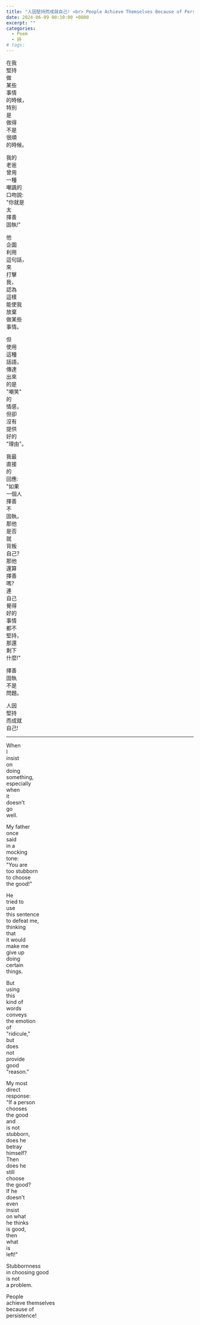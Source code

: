 ```yaml
---
title: "人因堅持而成就自己! <br> People Achieve Themselves Because of Persistence!"
date: 2024-06-09 00:10:00 +0800
excerpt: ""
categories:
  - Poem
  - 詩
# tags:
---
```


在我  
堅持  
做  
某些  
事情  
的時候，  
特別  
是  
做得  
不是  
很順  
的時候。

我的  
老爸  
曾用  
一種  
嘲諷的  
口吻說:  
"你就是  
太  
擇善  
固執!"

他  
企圖  
利用  
這句話，  
來  
打擊  
我，  
認為  
這樣  
能使我  
放棄  
做某些  
事情。

但  
使用  
這種  
話語，  
傳達  
出來  
的是  
"嘲笑"  
的  
情感，  
但卻  
沒有  
提供  
好的  
"理由"。

我最  
直接  
的  
回應:  
"如果  
一個人  
擇善  
不  
固執，  
那他  
是否  
就  
背叛  
自己?  
那他  
還算  
擇善  
嗎?  
連  
自己  
覺得  
好的  
事情  
都不  
堅持，  
那還  
剩下  
什麼!"

擇善  
固執  
不是  
問題。

人因  
堅持  
而成就  
自己!

---

When  
I  
insist  
on  
doing  
something,  
especially  
when  
it  
doesn't  
go  
well.

My father  
once  
said  
in a  
mocking  
tone:  
"You are  
too stubborn  
to choose  
the good!"

He  
tried to  
use  
this sentence  
to defeat me,  
thinking  
that  
it would  
make me  
give up  
doing  
certain  
things.

But  
using  
this  
kind of  
words  
conveys  
the emotion  
of  
"ridicule,"  
but  
does  
not  
provide  
good  
"reason."

My most  
direct  
response:  
"If a person  
chooses  
the good  
and  
is not  
stubborn,  
does he  
betray  
himself?  
Then  
does he  
still  
choose  
the good?  
If he  
doesn't  
even  
insist  
on what  
he thinks  
is good,  
then  
what  
is  
left!"

Stubbornness  
in choosing good  
is not  
a problem.

People  
achieve themselves  
because of  
persistence!
